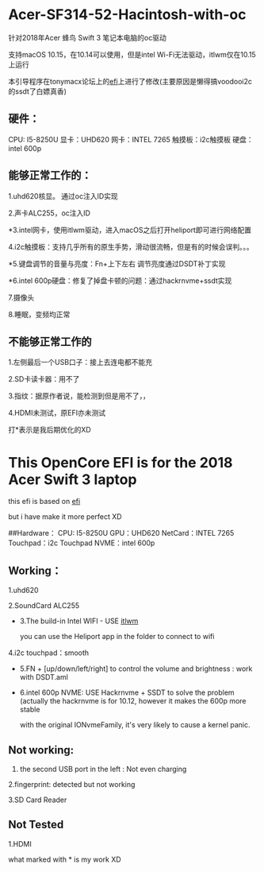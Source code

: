 # Acer-SF314-52-Hacintosh-with-oc

针对2018年Acer 蜂鸟 Swift 3 笔记本电脑的oc驱动

支持macOS 10.15，在10.14可以使用，但是intel Wi-Fi无法驱动，itlwm仅在10.15上运行

本引导程序在tonymacx论坛上的[efi](https://github.com/FallenChromium/Acer-Swift3-2018-hackintosh/blob/master/README.md)上进行了修改(主要原因是懒得搞voodooi2c的ssdt了白嫖真香)

## 硬件：

CPU: I5-8250U
显卡：UHD620
网卡：INTEL 7265
触摸板：i2c触摸板
硬盘：intel 600p

## 能够正常工作的：

1.uhd620核显。 通过oc注入ID实现

2.声卡ALC255，oc注入ID

*3.intel网卡，使用itlwm驱动，进入macOS之后打开heliport即可进行网络配置

4.i2c触摸板：支持几乎所有的原生手势，滑动很流畅，但是有的时候会误判。。。

*5.键盘调节的音量与亮度：Fn+上下左右 调节亮度通过DSDT补丁实现

*6.intel 600p硬盘：修复了掉盘卡顿的问题：通过hackrnvme+ssdt实现

7.摄像头

8.睡眠，变频均正常

## 不能够正常工作的

1.左侧最后一个USB口子：接上去连电都不能充

2.SD卡读卡器：用不了

3.指纹：据原作者说，能检测到但是用不了，，

4.HDMI未测试，原EFI亦未测试

打*表示是我后期优化的XD



# This OpenCore EFI is for the 2018 Acer Swift 3 laptop 

this efi is based on [efi](https://github.com/FallenChromium/Acer-Swift3-2018-hackintosh/blob/master/README.md)

but i have make it more perfect XD

##Hardware：
CPU: I5-8250U
GPU：UHD620
NetCard：INTEL 7265
Touchpad：i2c Touchpad
NVME：intel 600p

## Working：

1.uhd620

2.SoundCard ALC255

* 3.The build-in Intel WIFI -   USE [itlwm](https://github.com/OpenIntelWireless/itlwm)

  you can use the Heliport app in the folder to connect to wifi

4.i2c touchpad：smooth

* 5.FN + [up/down/left/right] to control the volume and brightness : work with DSDT.aml

* 6.intel 600p NVME: USE Hackrnvme + SSDT to solve the problem (actually the hackrnvme is for 10.12, however it makes the 600p more stable

  with the original IONvmeFamily, it's very likely to cause a kernel panic.
  
## Not working:

1. the second USB port in the left : Not even charging

2.fingerprint: detected but not working

3.SD Card Reader


## Not Tested

1.HDMI


what marked with * is my work XD 


